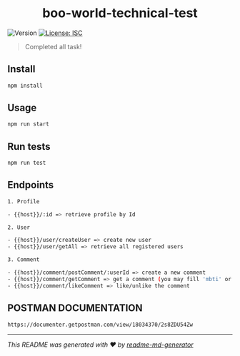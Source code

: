 <h1 align="center">boo-world-technical-test</h1>
<p>
  <img alt="Version" src="https://img.shields.io/badge/version-1.0.0-blue.svg?cacheSeconds=2592000" />
  <a href="#" target="_blank">
    <img alt="License: ISC" src="https://img.shields.io/badge/License-ISC-yellow.svg" />
  </a>
</p>

> Completed all task!

## Install

```sh
npm install
```

## Usage

```sh
npm run start
```

## Run tests

```sh
npm run test
```

## Endpoints
```sh
1. Profile

- {{host}}/:id => retrieve profile by Id

2. User

- {{host}}/user/createUser => create new user
- {{host}}/user/getAll => retrieve all registered users

3. Comment

- {{host}}/comment/postComment/:userId => create a new comment
- {{host}}/comment/getComment => get a comment (you may fill 'mbti' or 'enneagram' or 'zodiac' to filter the comment and sort with 'mostrecent' or 'mostliked' value to sort as a query parametes)
- {{host}}/comment/likeComment => like/unlike the comment
```

## POSTMAN DOCUMENTATION
```sh
https://documenter.getpostman.com/view/18034370/2s8ZDU54Zw
```

***
_This README was generated with ❤️ by [readme-md-generator](https://github.com/kefranabg/readme-md-generator)_

